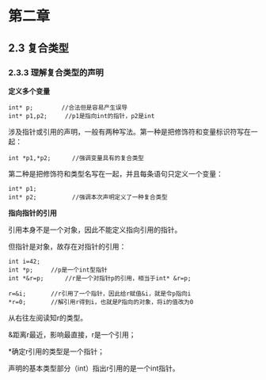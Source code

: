# 第二章

## 2.3 复合类型

### 2.3.3 理解复合类型的声明

**定义多个变量**

```
int* p;        //合法但是容易产生误导
int* p1,p2;     //p1是指向int的指针，p2是int
```

涉及指针或引用的声明，一般有两种写法。第一种是把修饰符和变量标识符写在一起：

```
int *p1,*p2;      //强调变量具有的复合类型
```

第二种是把修饰符和类型名写在一起，并且每条语句只定义一个变量：

```
int* p1;
int* p2;          //强调本次声明定义了一种复合类型
```



**指向指针的引用**

引用本身不是一个对象，因此不能定义指向引用的指针。

但指针是对象，故存在对指针的引用：

```
int i=42;		
int *p;		//p是一个int型指针
int *&r=p;		//r是一个对指针p的引用，相当于int* &r=p;

r=&i;		//r引用了一个指针，因此给r赋值&i，就是令p指向i
*r=0;		//解引用r得到i，也就是P指向的对象，将i的值改为0
```

从右往左阅读知r的类型。

&距离r最近，影响最直接，r是一个引用；

*确定r引用的类型是一个指针；

声明的基本类型部分（int）指出r引用的是一个int指针。
